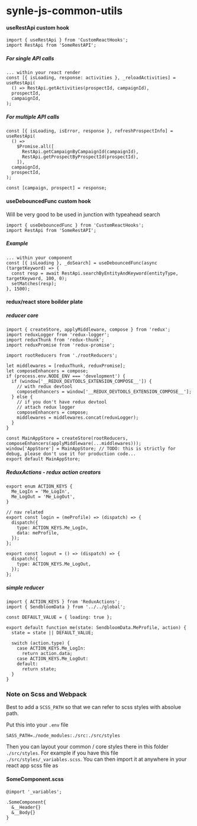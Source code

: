 # synle-js-common-utils

#### useRestApi custom hook
```
import { useRestApi } from 'CustomReactHooks';
import RestApi from 'SomeRestAPI';
```

##### For single API calls
```
... within your react render
const [{ isLoading, response: activities }, _reloadActivities] = useRestApi(
  () => RestApi.getActivities(prospectId, campaignId),
  prospectId,
  campaignId,
);
```

##### For multiple API calls
```
const [{ isLoading, isError, response }, refreshProspectInfo] = useRestApi(
  () =>
    $Promise.all([
      RestApi.getCampaignByCampaignId(campaignId),
      RestApi.getProspectByProspectId(prospectId),
    ]),
  campaignId,
  prospectId,
);

const [campaign, prospect] = response;
```

#### useDebouncedFunc custom hook
Will be very good to be used in junction with typeahead search
```
import { useDebouncedFunc } from 'CustomReactHooks';
import RestApi from 'SomeRestAPI';
```

##### Example
```
... within your component
const [{ isLoading }, _doSearch] = useDebouncedFunc(async (targetKeyword) => {
  const resp = await RestApi.searchByEntityAndKeyword(entityType, targetKeyword, 100, 0);
  setMatches(resp);
}, 1500);
```



#### redux/react store boilder plate
##### reducer core
```
import { createStore, applyMiddleware, compose } from 'redux';
import reduxLogger from 'redux-logger';
import reduxThunk from 'redux-thunk';
import reduxPromise from 'redux-promise';

import rootReducers from './rootReducers';

let middlewares = [reduxThunk, reduxPromise];
let composeEnhancers = compose;
if (process.env.NODE_ENV === 'development') {
  if (window['__REDUX_DEVTOOLS_EXTENSION_COMPOSE__']) {
    // with redux devtool
    composeEnhancers = window['__REDUX_DEVTOOLS_EXTENSION_COMPOSE__'];
  } else {
    // if you don't have redux devtool
    // attach redux logger
    composeEnhancers = compose;
    middlewares = middlewares.concat(reduxLogger);
  }
}

const MainAppStore = createStore(rootReducers, composeEnhancers(applyMiddleware(...middlewares)));
window['AppStore'] = MainAppStore; // TODO: this is strictly for debug, please don't use it for production code...
export default MainAppStore;
```

##### ReduxActions - redux action creators
```
export enum ACTION_KEYS {
  Me_LogIn = 'Me_LogIn',
  Me_LogOut = 'Me_LogOut',
}

// nav related
export const login = (meProfile) => (dispatch) => {
  dispatch({
    type: ACTION_KEYS.Me_LogIn,
    data: meProfile,
  });
};

export const logout = () => (dispatch) => {
  dispatch({
    type: ACTION_KEYS.Me_LogOut,
  });
};
```

##### simple reducer
```
import { ACTION_KEYS } from 'ReduxActions';
import { SendbloomData } from '../../global';

const DEFAULT_VALUE = { loading: true };

export default function me(state: SendbloomData.MeProfile, action) {
  state = state || DEFAULT_VALUE;

  switch (action.type) {
    case ACTION_KEYS.Me_LogIn:
      return action.data;
    case ACTION_KEYS.Me_LogOut:
    default:
      return state;
  }
}
```


### Note on Scss and Webpack
Best to add a `SCSS_PATH` so that we can refer to scss styles with absolue path.

Put this into your `.env` file
```
SASS_PATH=./node_modules:./src:./src/styles
```

Then you can layout your common / core styles there in this folder `./src/styles`. For example if you have this file `./src/styles/_variables.scss`. You can then import it at anywhere in your react app scss file as

#### SomeComponent.scss
```
@import '_variables';

.SomeComponent{
  &__Header{}
  &__Body{}
}
```

